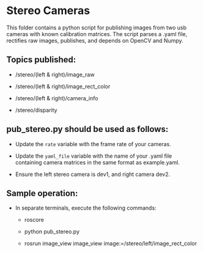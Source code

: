 # Stereo Cameras

This folder contains a python script for publishing images from two usb cameras with known calibration matrices. The script parses a .yaml file, rectifies raw images, publishes, and depends on OpenCV and Numpy.

## Topics published:

* /stereo/(left & right)/image_raw

* /stereo/(left & right)/image_rect_color

* /stereo/(left & right)/camera_info

* /stereo/disparity

## pub_stereo.py should be used as follows:

* Update the ``rate`` variable with the frame rate of your cameras.

* Update the ``yaml_file`` variable with the name of your .yaml file containing camera matrices in the same format as example.yaml.

* Ensure the left stereo camera is dev1, and right camera dev2.

## Sample operation:

* In separate terminals, execute the following commands:

  * roscore

  * python pub_stereo.py

  * rosrun image_view image_view image:=/stereo/left/image_rect_color
